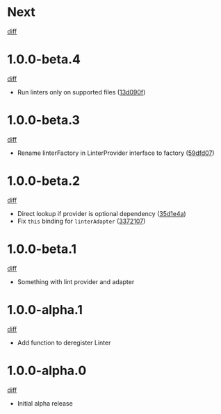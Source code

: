 # Next

[diff](https://github.com/linterjs/core/compare/1.0.0-beta.4...master)

# 1.0.0-beta.4

[diff](https://github.com/linterjs/core/compare/1.0.0-beta.3...1.0.0-beta.4)

- Run linters only on supported files ([13d090f])

[13d090f]: https://github.com/linterjs/core/commit/13d090fba3fd9e5d219af350bf11c68a5cd8ff1e

# 1.0.0-beta.3

[diff](https://github.com/linterjs/core/compare/1.0.0-beta.2...1.0.0-beta.3)

- Rename linterFactory in LinterProvider interface to factory ([59dfd07])

[59dfd07]: https://github.com/linterjs/core/commit/59dfd07d8b56fc7071085e8c9bac3cc1dbd43156

# 1.0.0-beta.2

[diff](https://github.com/linterjs/core/compare/1.0.0-beta.1...1.0.0-beta.2)

- Direct lookup if provider is optional dependency ([35d1e4a])
- Fix `this` binding for `linterAdapter` ([3372107])

[35d1e4a]: https://github.com/linterjs/core/commit/35d1e4a367807b9366520c6d98ed758c6688fdde
[3372107]: https://github.com/linterjs/core/commit/337210717033bdad3ffbed9a62b78e123dbc7214

# 1.0.0-beta.1

[diff](https://github.com/linterjs/core/compare/1.0.0-alpha.1...1.0.0-beta.1)

- Something with lint provider and adapter

# 1.0.0-alpha.1

[diff](https://github.com/linterjs/core/compare/1.0.0-alpha.0...1.0.0-alpha.1)

- Add function to deregister Linter

# 1.0.0-alpha.0

[diff](https://github.com/linterjs/core/compare/f12d1b953d8411a6a205d970fd0dd8adbfdac3dd...1.0.0-alpha.0)

- Initial alpha release
